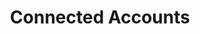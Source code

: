 ---
description: Deal with different projects and accounts
title: Connected Accounts
tags:
  - Accounts
  - Projects
---
